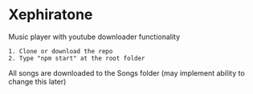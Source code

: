 # Xephiratone
Music player with youtube downloader functionality

```
1. Clone or download the repo
2. Type "npm start" at the root folder
```
All songs are downloaded to the Songs folder (may implement ability to change this later)
